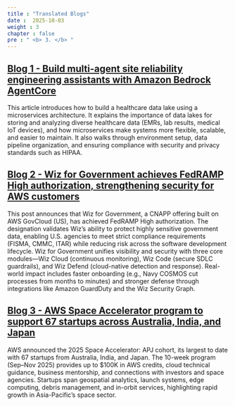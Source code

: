 ```yaml
---
title : "Translated Blogs"
date :  2025-10-03
weight : 3
chapter : false
pre : " <b> 3. </b> "
---
```


## [Blog 1 - Build multi-agent site reliability engineering assistants with Amazon Bedrock AgentCore](./3.1-Blog1/)
This article introduces how to build a healthcare data lake using a microservices architecture. It explains the importance of data lakes for storing and analyzing diverse healthcare data (EMRs, lab results, medical IoT devices), and how microservices make systems more flexible, scalable, and easier to maintain. It also walks through environment setup, data pipeline organization, and ensuring compliance with security and privacy standards such as HIPAA.

## [Blog 2 - Wiz for Government achieves FedRAMP High authorization, strengthening security for AWS customers](./3.2-Blog2/)
This post announces that Wiz for Government, a CNAPP offering built on AWS GovCloud (US), has achieved FedRAMP High authorization. The designation validates Wiz’s ability to protect highly sensitive government data, enabling U.S. agencies to meet strict compliance requirements (FISMA, CMMC, ITAR) while reducing risk across the software development lifecycle. Wiz for Government unifies visibility and security with three core modules—Wiz Cloud (continuous monitoring), Wiz Code (secure SDLC guardrails), and Wiz Defend (cloud-native detection and response). Real-world impact includes faster onboarding (e.g., Navy COSMOS cut processes from months to minutes) and stronger defense through integrations like Amazon GuardDuty and the Wiz Security Graph.

## [Blog 3 - AWS Space Accelerator program to support 67 startups across Australia, India, and Japan](./3.2-Blog3/)
AWS announced the 2025 Space Accelerator: APJ cohort, its largest to date with 67 startups from Australia, India, and Japan. The 10-week program (Sep–Nov 2025) provides up to $100K in AWS credits, cloud technical guidance, business mentorship, and connections with investors and space agencies. Startups span geospatial analytics, launch systems, edge computing, debris management, and in-orbit services, highlighting rapid growth in Asia-Pacific’s space sector.
